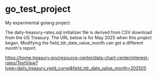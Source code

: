 # go_test_project
My experimental golang project

The daily-treasury-rates.sql initializer file is derived from CSV download from the US Treasury.
The URL below is for May 2025 when this project began.  Modifying the field_tdr_date_value_month
can get a different month's report.

https://home.treasury.gov/resource-center/data-chart-center/interest-rates/TextView?type=daily_treasury_yield_curve&field_tdr_date_value_month=202505
